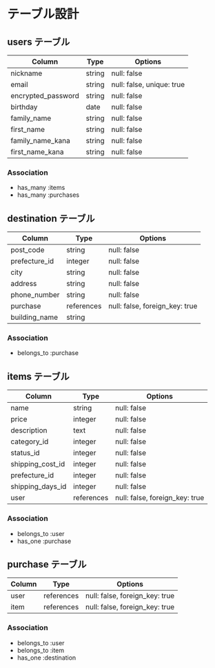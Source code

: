 # テーブル設計

## users テーブル

| Column             | Type   | Options                   |
| ------------------ | ------ | ------------------------- |
| nickname           | string | null: false               |
| email              | string | null: false, unique: true |
| encrypted_password | string | null: false               |
| birthday           | date   | null: false               |
| family_name        | string | null: false               |
| first_name         | string | null: false               |
| family_name_kana   | string | null: false               |
| first_name_kana    | string | null: false               |

### Association

- has_many :items
- has_many :purchases

## destination テーブル

| Column        | Type       | Options                          |
| ------------- | ---------- |--------------------------------- |
| post_code     | string     | null: false                      |
| prefecture_id | integer    | null: false                      |
| city          | string     | null: false                      |
| address       | string     | null: false                      |
| phone_number  | string     | null: false                      |
| purchase      | references | null: false, foreign_key: true   |
| building_name | string     |                                  |

### Association

- belongs_to :purchase

## items テーブル

| Column              | Type       | Options                        |
| ------------------- | ---------- | ------------------------------ |
| name                | string     | null: false                    |
| price               | integer    | null: false                    |
| description         | text       | null: false                    |
| category_id         | integer    | null: false                    |
| status_id           | integer    | null: false                    |
| shipping_cost_id    | integer    | null: false                    |
| prefecture_id       | integer    | null: false                    |
| shipping_days_id    | integer    | null: false                    |
| user                | references | null: false, foreign_key: true |

### Association

- belongs_to :user
- has_one :purchase

## purchase テーブル

| Column           | Type       | Options                        |
| ---------------- | ---------- | ------------------------------ |
| user             | references | null: false, foreign_key: true |
| item             | references | null: false, foreign_key: true |

### Association

- belongs_to :user
- belongs_to :item
- has_one :destination